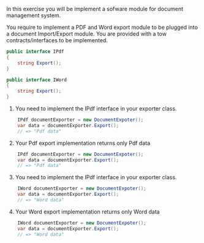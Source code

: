 In this exercise you will be implement a sofware module for document management system.

You require to implement a PDF and Word export module to be plugged into a document Import/Export module.
You are provided with a tow contracts/interfaces to be implemented.

```csharp
public interface IPdf 
{
	string Export();
}

public interface IWord 
{
	string Export();
}
```


1. You need to implement the IPdf interface in your exporter class.

```csharp
	IPdf documentExporter = new DocumentExpoter();
	var data = documentExporter.Export();
	// => "Pdf data"
```

2. Your Pdf export implementation returns only Pdf data
```csharp
	IPdf documentExporter = new DocumentExpoter();
	var data = documentExporter.Export();
	// => "Pdf data"
```

3. You need to implement the IPdf interface in your exporter class.
```csharp
	IWord documentExporter = new DocumentExpoter();
	var data = documentExporter.Export();
	// => "Word data"
```

4. Your Word export implementation returns only Word data
```csharp
	IWord documentExporter = new DocumentExpoter();
	var data = documentExporter.Export();
	// => "Word data"
```
